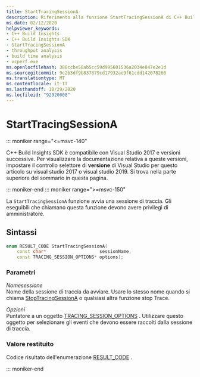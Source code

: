 ```yaml
---
title: StartTracingSessionA
description: Riferimento alla funzione StartTracingSessionA di C++ Build Insights SDK.
ms.date: 02/12/2020
helpviewer_keywords:
- C++ Build Insights
- C++ Build Insights SDK
- StartTracingSessionA
- throughput analysis
- build time analysis
- vcperf.exe
ms.openlocfilehash: 388ccbe58ab5cc59d995601536a2034e847e2e1d
ms.sourcegitcommit: 9c2b3df9b837879cd17932ae9f61cdd142078260
ms.translationtype: MT
ms.contentlocale: it-IT
ms.lasthandoff: 10/29/2020
ms.locfileid: "92920008"
---
```

# <a name="starttracingsessiona"></a>StartTracingSessionA

::: moniker range="<=msvc-140"

C++ Build Insights SDK è compatibile con Visual Studio 2017 e versioni successive. Per visualizzare la documentazione relativa a queste versioni, impostare il controllo selettore di **versione** di Visual Studio per questo articolo su visual studio 2017 o visual studio 2019. Si trova nella parte superiore del sommario in questa pagina.

::: moniker-end
::: moniker range=">=msvc-150"

La `StartTracingSessionA` funzione avvia una sessione di traccia. Gli eseguibili che chiamano questa funzione devono avere privilegi di amministratore.

## <a name="syntax"></a>Sintassi

```cpp
enum RESULT_CODE StartTracingSessionA(
    const char*                    sessionName,
    const TRACING_SESSION_OPTIONS* options);
```

### <a name="parameters"></a>Parametri

*Nomesessione*\
Nome della sessione di traccia da avviare. Usare lo stesso nome quando si chiama [StopTracingSessionA](stop-tracing-session.md) o qualsiasi altra funzione stop Trace.

*Opzioni*\
Puntatore a un oggetto [TRACING_SESSION_OPTIONS](../other-types/tracing-session-options-struct.md) . Utilizzare questo oggetto per selezionare gli eventi che devono essere raccolti dalla sessione di traccia.

### <a name="return-value"></a>Valore restituito

Codice risultato dell'enumerazione [RESULT_CODE](../other-types/result-code-enum.md) .

::: moniker-end
